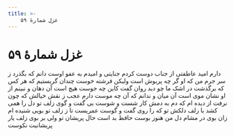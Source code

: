 ```yaml
---
title: >-
    غزل شمارهٔ ۵۹
---
```

# غزل شمارهٔ ۵۹

دارم امید عاطفتی از جناب دوست
کردم جنایتی و امیدم به عفو اوست
دانم که بگذرد ز سر جرم من که او
گر چه پریوش است ولیکن فرشته خوست
چندان گریستیم که هر کس که برگذشت
در اشک ما چو دید روان گفت کاین چه جوست
هیچ است آن دهان و نبینم از او نشان
موی است آن میان و ندانم که آن چه موست
دارم عجب ز نقش خیالش که چون نرفت
از دیده ام که دم به دمش کار شست و شوست
بی گفت و گوی زلف تو دل را همی کشد
با زلف دلکش تو که را روی گفت و گوست
عمریست تا ز زلف تو بویی شنیده ام
زان بوی در مشام دل من هنوز بوست
حافظ بد است حال پریشان تو ولی
بر بوی زلف یار پریشانیت نکوست
